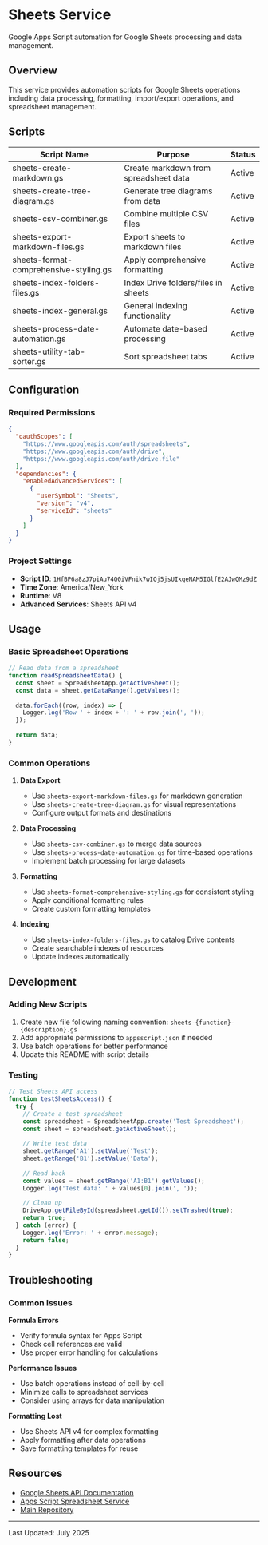 # Sheets Service

Google Apps Script automation for Google Sheets processing and data management.

## Overview

This service provides automation scripts for Google Sheets operations including data processing, formatting, import/export operations, and spreadsheet management.

## Scripts

| Script Name | Purpose | Status |
|-------------|---------|--------|
| sheets-create-markdown.gs | Create markdown from spreadsheet data | Active |
| sheets-create-tree-diagram.gs | Generate tree diagrams from data | Active |
| sheets-csv-combiner.gs | Combine multiple CSV files | Active |
| sheets-export-markdown-files.gs | Export sheets to markdown files | Active |
| sheets-format-comprehensive-styling.gs | Apply comprehensive formatting | Active |
| sheets-index-folders-files.gs | Index Drive folders/files in sheets | Active |
| sheets-index-general.gs | General indexing functionality | Active |
| sheets-process-date-automation.gs | Automate date-based processing | Active |
| sheets-utility-tab-sorter.gs | Sort spreadsheet tabs | Active |

## Configuration

### Required Permissions

```json
{
  "oauthScopes": [
    "https://www.googleapis.com/auth/spreadsheets",
    "https://www.googleapis.com/auth/drive",
    "https://www.googleapis.com/auth/drive.file"
  ],
  "dependencies": {
    "enabledAdvancedServices": [
      {
        "userSymbol": "Sheets",
        "version": "v4",
        "serviceId": "sheets"
      }
    ]
  }
}
```

### Project Settings

- **Script ID**: `1HfBP6a8zJ7piAu74Q0iVFnik7wIOj5jsUIkqeNAM5IGlfE2AJwQMz9dZ`
- **Time Zone**: America/New_York
- **Runtime**: V8
- **Advanced Services**: Sheets API v4

## Usage

### Basic Spreadsheet Operations

```javascript
// Read data from a spreadsheet
function readSpreadsheetData() {
  const sheet = SpreadsheetApp.getActiveSheet();
  const data = sheet.getDataRange().getValues();
  
  data.forEach((row, index) => {
    Logger.log('Row ' + index + ': ' + row.join(', '));
  });
  
  return data;
}
```

### Common Operations

1. **Data Export**
   - Use `sheets-export-markdown-files.gs` for markdown generation
   - Use `sheets-create-tree-diagram.gs` for visual representations
   - Configure output formats and destinations

2. **Data Processing**
   - Use `sheets-csv-combiner.gs` to merge data sources
   - Use `sheets-process-date-automation.gs` for time-based operations
   - Implement batch processing for large datasets

3. **Formatting**
   - Use `sheets-format-comprehensive-styling.gs` for consistent styling
   - Apply conditional formatting rules
   - Create custom formatting templates

4. **Indexing**
   - Use `sheets-index-folders-files.gs` to catalog Drive contents
   - Create searchable indexes of resources
   - Update indexes automatically

## Development

### Adding New Scripts

1. Create new file following naming convention: `sheets-{function}-{description}.gs`
2. Add appropriate permissions to `appsscript.json` if needed
3. Use batch operations for better performance
4. Update this README with script details

### Testing

```javascript
// Test Sheets API access
function testSheetsAccess() {
  try {
    // Create a test spreadsheet
    const spreadsheet = SpreadsheetApp.create('Test Spreadsheet');
    const sheet = spreadsheet.getActiveSheet();
    
    // Write test data
    sheet.getRange('A1').setValue('Test');
    sheet.getRange('B1').setValue('Data');
    
    // Read back
    const values = sheet.getRange('A1:B1').getValues();
    Logger.log('Test data: ' + values[0].join(', '));
    
    // Clean up
    DriveApp.getFileById(spreadsheet.getId()).setTrashed(true);
    return true;
  } catch (error) {
    Logger.log('Error: ' + error.message);
    return false;
  }
}
```

## Troubleshooting

### Common Issues

**Formula Errors**
- Verify formula syntax for Apps Script
- Check cell references are valid
- Use proper error handling for calculations

**Performance Issues**
- Use batch operations instead of cell-by-cell
- Minimize calls to spreadsheet services
- Consider using arrays for data manipulation

**Formatting Lost**
- Use Sheets API v4 for complex formatting
- Apply formatting after data operations
- Save formatting templates for reuse

## Resources

- [Google Sheets API Documentation](https://developers.google.com/sheets/api)
- [Apps Script Spreadsheet Service](https://developers.google.com/apps-script/reference/spreadsheet)
- [Main Repository](https://github.com/klappe-pm/Another-Google-Automation-Repo)

---

Last Updated: July 2025